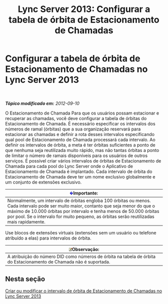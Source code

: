 ﻿---
title: 'Lync Server 2013: Configurar a tabela de órbita de Estacionamento de Chamadas'
TOCTitle: Configurar a tabela de órbita de Estacionamento de Chamadas
ms:assetid: e5cc0c19-7b2c-48e7-a21d-cfb23c842f0f
ms:mtpsurl: https://technet.microsoft.com/pt-br/library/Gg399020(v=OCS.15)
ms:contentKeyID: 49308416
ms.date: 05/19/2016
mtps_version: v=OCS.15
ms.translationtype: HT
---

# Configurar a tabela de órbita de Estacionamento de Chamadas no Lync Server 2013

 

_**Tópico modificado em:** 2012-09-10_

O Estacionamento de Chamada Para que os usuários possam estacionar e recuperar as chamadas, você deve configurar a tabela de órbitas do Estacionamento de Chamada. É necessário especificar os intervalos dos números de ramal (órbitas) que a sua organização reservará para estacionar as chamadas e definir a rota desses intervalos especificando qual pool de Estacionamento de Chamada processará cada intervalo. Ao definir os intervalos de órbita, a meta é ter órbitas suficientes a ponto de que nenhuma seja reutilizada muito rápido, mas não tantas órbitas a ponto de limitar o número de ramais disponíveis para os usuários de outros serviços. É possível criar vários intervalos de órbitas de Estacionamento de Chamada para cada pool do Lync Server onde o Aplicativo de Estacionamento de Chamada é implantado. Cada intervalo de órbita do Estacionamento de Chamada deve ter um nome exclusivo globalmente e um conjunto de extensões exclusivo.

<table>
<thead>
<tr class="header">
<th><img src="images/Gg425939.important(OCS.15).gif" title="important" alt="important" />Importante:</th>
</tr>
</thead>
<tbody>
<tr class="odd">
<td>Normalmente, um intervalo de órbitas engloba 100 órbitas ou menos. Cada intervalo pode ser muito maior, contanto que seja menor do que o máximo de 10.000 órbitas por intervalo e tenha menos de 50.000 órbitas por pool. Se o intervalo for muito pequeno, as órbitas serão reutilizadas mais rapidamente.</td>
</tr>
</tbody>
</table>


Use blocos de extensões virtuais (extensões sem um usuário ou telefone atribuído a elas) para intervalos de órbita.

<table>
<thead>
<tr class="header">
<th><img src="images/Gg425756.note(OCS.15).gif" title="note" alt="note" />Observação:</th>
</tr>
</thead>
<tbody>
<tr class="odd">
<td>A atribuição do número DID como números de órbita na tabela de órbita do Estacionamento de Chamada não é suportada.</td>
</tr>
</tbody>
</table>


## Nesta seção

[Criar ou modificar o intervalo de órbita de Estacionamento de Chamadas no Lync Server 2013](lync-server-2013-create-or-modify-a-call-park-orbit-range.md)

